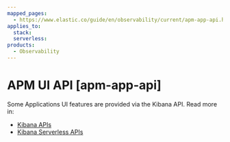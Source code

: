 ```yaml
---
mapped_pages:
  - https://www.elastic.co/guide/en/observability/current/apm-app-api.html
applies_to:
  stack:
  serverless:
products:
  - Observability
---
```


# APM UI API [apm-app-api]

Some Applications UI features are provided via the Kibana API. Read more in:

* [Kibana APIs](https://www.elastic.co/docs/api/doc/kibana/)
* [Kibana Serverless APIs](https://www.elastic.co/docs/api/doc/serverless/)
